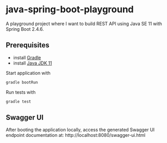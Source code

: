# java-spring-boot-playground
A playground project where I want to build REST API using Java SE 11 with Spring Boot 2.4.6.


## Prerequisites

* install [Gradle](https://gradle.org/install/)
* install [Java JDK 11](https://adoptopenjdk.net/)

Start application with

```sh
gradle bootRun
```

Run tests with
```sh
gradle test
```

## Swagger UI

After booting the application locally, access the generated Swagger UI endpoint documentation at: 
http://localhost:8080/swagger-ui.html